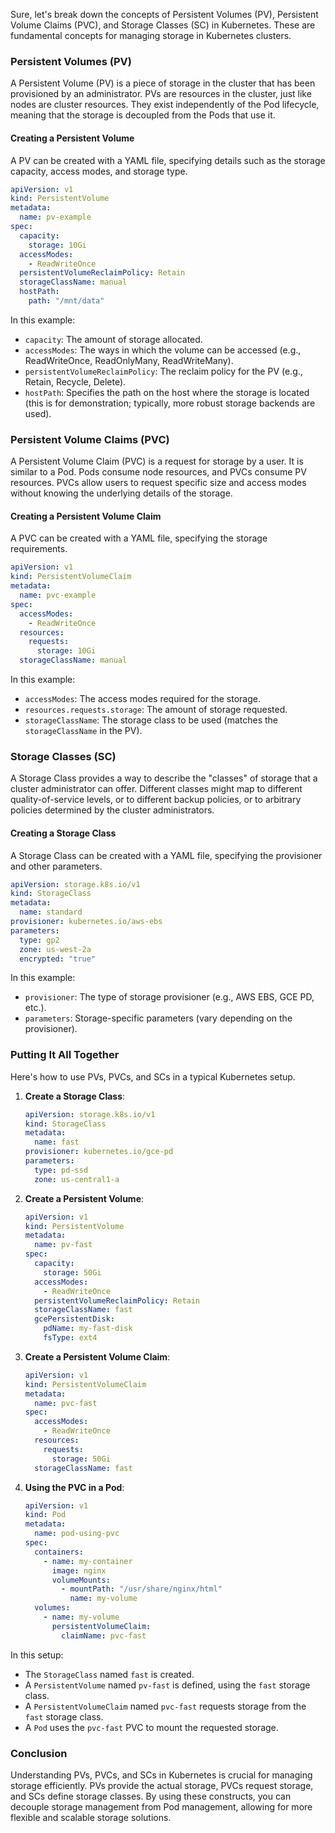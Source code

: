 Sure, let's break down the concepts of Persistent Volumes (PV), Persistent Volume Claims (PVC), and Storage Classes (SC) in Kubernetes. These are fundamental concepts for managing storage in Kubernetes clusters.

### **Persistent Volumes (PV)**
A Persistent Volume (PV) is a piece of storage in the cluster that has been provisioned by an administrator. PVs are resources in the cluster, just like nodes are cluster resources. They exist independently of the Pod lifecycle, meaning that the storage is decoupled from the Pods that use it. 

#### **Creating a Persistent Volume**
A PV can be created with a YAML file, specifying details such as the storage capacity, access modes, and storage type.

```yaml
apiVersion: v1
kind: PersistentVolume
metadata:
  name: pv-example
spec:
  capacity:
    storage: 10Gi
  accessModes:
    - ReadWriteOnce
  persistentVolumeReclaimPolicy: Retain
  storageClassName: manual
  hostPath:
    path: "/mnt/data"
```

In this example:
- `capacity`: The amount of storage allocated.
- `accessModes`: The ways in which the volume can be accessed (e.g., ReadWriteOnce, ReadOnlyMany, ReadWriteMany).
- `persistentVolumeReclaimPolicy`: The reclaim policy for the PV (e.g., Retain, Recycle, Delete).
- `hostPath`: Specifies the path on the host where the storage is located (this is for demonstration; typically, more robust storage backends are used).

### **Persistent Volume Claims (PVC)**
A Persistent Volume Claim (PVC) is a request for storage by a user. It is similar to a Pod. Pods consume node resources, and PVCs consume PV resources. PVCs allow users to request specific size and access modes without knowing the underlying details of the storage.

#### **Creating a Persistent Volume Claim**
A PVC can be created with a YAML file, specifying the storage requirements.

```yaml
apiVersion: v1
kind: PersistentVolumeClaim
metadata:
  name: pvc-example
spec:
  accessModes:
    - ReadWriteOnce
  resources:
    requests:
      storage: 10Gi
  storageClassName: manual
```

In this example:
- `accessModes`: The access modes required for the storage.
- `resources.requests.storage`: The amount of storage requested.
- `storageClassName`: The storage class to be used (matches the `storageClassName` in the PV).

### **Storage Classes (SC)**
A Storage Class provides a way to describe the "classes" of storage that a cluster administrator can offer. Different classes might map to different quality-of-service levels, or to different backup policies, or to arbitrary policies determined by the cluster administrators.

#### **Creating a Storage Class**
A Storage Class can be created with a YAML file, specifying the provisioner and other parameters.

```yaml
apiVersion: storage.k8s.io/v1
kind: StorageClass
metadata:
  name: standard
provisioner: kubernetes.io/aws-ebs
parameters:
  type: gp2
  zone: us-west-2a
  encrypted: "true"
```

In this example:
- `provisioner`: The type of storage provisioner (e.g., AWS EBS, GCE PD, etc.).
- `parameters`: Storage-specific parameters (vary depending on the provisioner).

### **Putting It All Together**
Here's how to use PVs, PVCs, and SCs in a typical Kubernetes setup.

1. **Create a Storage Class**:
   ```yaml
   apiVersion: storage.k8s.io/v1
   kind: StorageClass
   metadata:
     name: fast
   provisioner: kubernetes.io/gce-pd
   parameters:
     type: pd-ssd
     zone: us-central1-a
   ```

2. **Create a Persistent Volume**:
   ```yaml
   apiVersion: v1
   kind: PersistentVolume
   metadata:
     name: pv-fast
   spec:
     capacity:
       storage: 50Gi
     accessModes:
       - ReadWriteOnce
     persistentVolumeReclaimPolicy: Retain
     storageClassName: fast
     gcePersistentDisk:
       pdName: my-fast-disk
       fsType: ext4
   ```

3. **Create a Persistent Volume Claim**:
   ```yaml
   apiVersion: v1
   kind: PersistentVolumeClaim
   metadata:
     name: pvc-fast
   spec:
     accessModes:
       - ReadWriteOnce
     resources:
       requests:
         storage: 50Gi
     storageClassName: fast
   ```

4. **Using the PVC in a Pod**:
   ```yaml
   apiVersion: v1
   kind: Pod
   metadata:
     name: pod-using-pvc
   spec:
     containers:
       - name: my-container
         image: nginx
         volumeMounts:
           - mountPath: "/usr/share/nginx/html"
             name: my-volume
     volumes:
       - name: my-volume
         persistentVolumeClaim:
           claimName: pvc-fast
   ```

In this setup:
- The `StorageClass` named `fast` is created.
- A `PersistentVolume` named `pv-fast` is defined, using the `fast` storage class.
- A `PersistentVolumeClaim` named `pvc-fast` requests storage from the `fast` storage class.
- A `Pod` uses the `pvc-fast` PVC to mount the requested storage.

### **Conclusion**
Understanding PVs, PVCs, and SCs in Kubernetes is crucial for managing storage efficiently. PVs provide the actual storage, PVCs request storage, and SCs define storage classes. By using these constructs, you can decouple storage management from Pod management, allowing for more flexible and scalable storage solutions.